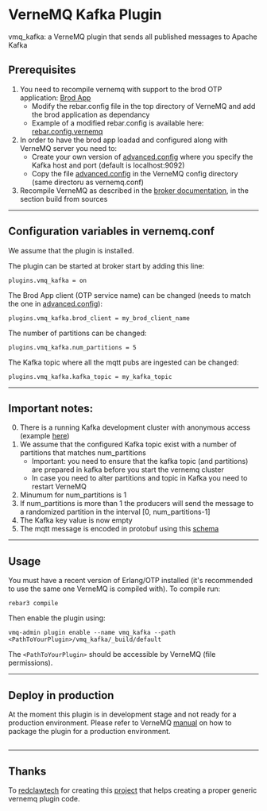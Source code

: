 # VerneMQ Kafka Plugin

vmq_kafka: a VerneMQ plugin that sends all published messages to Apache Kafka

## Prerequisites

1. You need to recompile vernemq with support to the brod OTP application: [Brod App](https://github.com/klarna/brod)
    * Modify the rebar.config file in the top directory of VerneMQ and add the brod application as dependancy
    * Example of a modified rebar.config is available here: [rebar.config.vernemq](external/rebar.config.vernemq)
2. In order to have the brod app loadad and configured along with VerneMQ server you need to:
    * Create your own version of [advanced.config](external/advanced.config) where you specify the Kafka host and port (default is localhost:9092)
    * Copy the file [advanced.config](external/advanced.config) in the VerneMQ config directory (same directoru as vernemq.conf)
3. Recompile VerneMQ as described in the [broker documentation](https://vernemq.com/downloads/index.html), in the section build from sources
---

## Configuration variables in vernemq.conf

We assume that the plugin is installed.

The plugin can be started at broker start by adding this line:

    plugins.vmq_kafka = on

The Brod App client (OTP service name) can be changed (needs to match the one in [advanced.config](external/advanced.config)):

    plugins.vmq_kafka.brod_client = my_brod_client_name

The number of partitions can be changed:

    plugins.vmq_kafka.num_partitions = 5

The Kafka topic where all the mqtt pubs are ingested can be changed:

    plugins.vmq_kafka.kafka_topic = my_kafka_topic
---

## Important notes:

0. There is a running Kafka development cluster with anonymous access (example [here](./compose/docker-compose.yml)) 
1. We assume that the configured Kafka topic exist with a number of partitions that matches num_partitions
    * Important: you need to ensure that the kafka topic (and partitions) are prepared in kafka before you start the vernemq cluster
    * In case you need to alter partitions and topic in Kafka you need to restart VerneMQ
2. Minumum for num_partitions is 1
3. If num_partitions is more than 1 the producers will send the message to a randomized partition in the interval [0, num_partitions-1]
4. The Kafka key value is now empty
5. The mqtt message is encoded in protobuf using this [schema](./proto/kafka_proto.proto) 
---

## Usage

You must have a recent version of Erlang/OTP installed (it's recommended to use the
same one VerneMQ is compiled with). To compile run:

    rebar3 compile

Then enable the plugin using:

    vmq-admin plugin enable --name vmq_kafka --path <PathToYourPlugin>/vmq_kafka/_build/default

The ``<PathToYourPlugin>`` should be accessible by VerneMQ (file permissions).

---

## Deploy in production

At the moment this plugin is in development stage and not ready for a production environment.
Please refer to VerneMQ [manual](https://docs.vernemq.com/plugindevelopment/introduction) on how to package the plugin for a production environment.

## 

---

## Thanks

To [redclawtech](https://github.com/redclawtech) for creating this [project](https://github.com/redclawtech/rebar3_template_vernemq) that helps creating a proper generic vernemq plugin code.